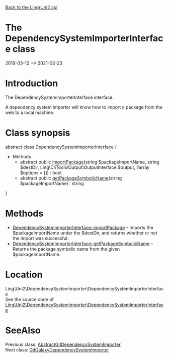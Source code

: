 [Back to the Ling/Uni2 api](https://github.com/lingtalfi/Uni2/blob/master/doc/api/Ling/Uni2.md)



The DependencySystemImporterInterface class
================
2019-03-12 --> 2021-02-23






Introduction
============

The DependencySystemImporterInterface interface.

A dependency system importer will know how to import a package from the web to a local machine.



Class synopsis
==============


abstract class <span class="pl-k">DependencySystemImporterInterface</span>  {

- Methods
    - abstract public [importPackage](https://github.com/lingtalfi/Uni2/blob/master/doc/api/Ling/Uni2/DependencySystemImporter/DependencySystemImporterInterface/importPackage.md)(string $packageImportName, string $destDir, Ling\CliTools\Output\OutputInterface $output, ?array $options = []) : bool
    - abstract public [getPackageSymbolicName](https://github.com/lingtalfi/Uni2/blob/master/doc/api/Ling/Uni2/DependencySystemImporter/DependencySystemImporterInterface/getPackageSymbolicName.md)(string $packageImportName) : string

}






Methods
==============

- [DependencySystemImporterInterface::importPackage](https://github.com/lingtalfi/Uni2/blob/master/doc/api/Ling/Uni2/DependencySystemImporter/DependencySystemImporterInterface/importPackage.md) &ndash; Imports the $packageImportName under the $destDir, and returns whether or not the import was successful.
- [DependencySystemImporterInterface::getPackageSymbolicName](https://github.com/lingtalfi/Uni2/blob/master/doc/api/Ling/Uni2/DependencySystemImporter/DependencySystemImporterInterface/getPackageSymbolicName.md) &ndash; Returns the package symbolic name from the given $packageImportName.





Location
=============
Ling\Uni2\DependencySystemImporter\DependencySystemImporterInterface<br>
See the source code of [Ling\Uni2\DependencySystemImporter\DependencySystemImporterInterface](https://github.com/lingtalfi/Uni2/blob/master/DependencySystemImporter/DependencySystemImporterInterface.php)



SeeAlso
==============
Previous class: [AbstractGitDependencySystemImporter](https://github.com/lingtalfi/Uni2/blob/master/doc/api/Ling/Uni2/DependencySystemImporter/AbstractGitDependencySystemImporter.md)<br>Next class: [GitGalaxyDependencySystemImporter](https://github.com/lingtalfi/Uni2/blob/master/doc/api/Ling/Uni2/DependencySystemImporter/GitGalaxyDependencySystemImporter.md)<br>
